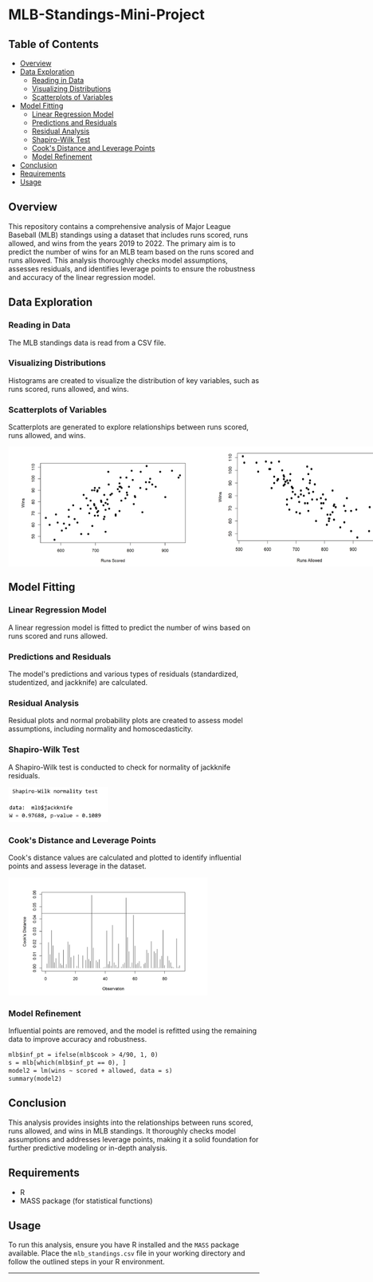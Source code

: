 # MLB-Standings-Mini-Project

## Table of Contents
 
- [Overview](#overview)
- [Data Exploration](#data-exploration)
  - [Reading in Data](#reading-in-data)
  - [Visualizing Distributions](#visualizing-distributions)
  - [Scatterplots of Variables](#scatterplots-of-variables)
- [Model Fitting](#model-fitting)
  - [Linear Regression Model](#linear-regression-model)
  - [Predictions and Residuals](#predictions-and-residuals)
  - [Residual Analysis](#residual-analysis)
  - [Shapiro-Wilk Test](#shapiro-wilk-test)
  - [Cook's Distance and Leverage Points](#cooks-distance-and-leverage-points)
  - [Model Refinement](#model-refinement)
- [Conclusion](#conclusion)
- [Requirements](#requirements)
- [Usage](#usage)

## Overview

This repository contains a comprehensive analysis of Major League Baseball (MLB) standings using a dataset that includes runs scored, runs allowed, and wins from the years 2019 to 2022. The primary aim is to predict the number of wins for an MLB team based on the runs scored and runs allowed. This analysis thoroughly checks model assumptions, assesses residuals, and identifies leverage points to ensure the robustness and accuracy of the linear regression model.

## Data Exploration

### Reading in Data

The MLB standings data is read from a CSV file.

### Visualizing Distributions

Histograms are created to visualize the distribution of key variables, such as runs scored, runs allowed, and wins.

### Scatterplots of Variables

Scatterplots are generated to explore relationships between runs scored, runs allowed, and wins.

<div style="display: flex; justify-content: space-around;">
    <img src="https://github.com/RoryQo/MLB-Standings-Mini-Project/blob/main/graph2.jpg?raw=true" alt="Graph 2" width="400"/>
    <img src="https://github.com/RoryQo/MLB-Standings-Mini-Project/blob/main/Graph3.jpg?raw=true" alt="Graph 3" width="400"/>
</div>


## Model Fitting

### Linear Regression Model

A linear regression model is fitted to predict the number of wins based on runs scored and runs allowed.

### Predictions and Residuals

The model's predictions and various types of residuals (standardized, studentized, and jackknife) are calculated.

### Residual Analysis

Residual plots and normal probability plots are created to assess model assumptions, including normality and homoscedasticity.

### Shapiro-Wilk Test

A Shapiro-Wilk test is conducted to check for normality of jackknife residuals.

<img src="https://github.com/RoryQo/MLB-Standings-Mini-Project/blob/main/Graph4.jpg?raw=true" alt="Graph 4" width="200"/>

### Cook's Distance and Leverage Points

Cook's distance values are calculated and plotted to identify influential points and assess leverage in the dataset.

<img src="https://github.com/RoryQo/MLB-Standings-Mini-Project/blob/main/Graph1.jpg?raw=true" alt="MLB Standings Analysis" width="400"/>


### Model Refinement

Influential points are removed, and the model is refitted using the remaining data to improve accuracy and robustness.

```{r}
mlb$inf_pt = ifelse(mlb$cook > 4/90, 1, 0)
s = mlb[which(mlb$inf_pt == 0), ]
model2 = lm(wins ~ scored + allowed, data = s)
summary(model2)
```

## Conclusion

This analysis provides insights into the relationships between runs scored, runs allowed, and wins in MLB standings. It thoroughly checks model assumptions and addresses leverage points, making it a solid foundation for further predictive modeling or in-depth analysis.

## Requirements

- R
- MASS package (for statistical functions)

## Usage

To run this analysis, ensure you have R installed and the `MASS` package available. Place the `mlb_standings.csv` file in your working directory and follow the outlined steps in your R environment.

---
